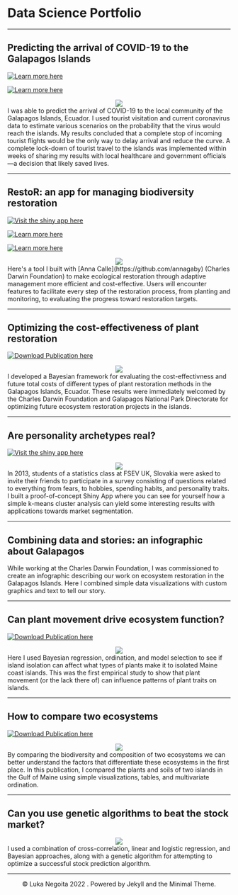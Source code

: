 # Data Science Portfolio

---
## Predicting the arrival of COVID-19 to the Galapagos Islands

<p>
<a href="/projects/coronavirus_analysis_v4.html" target="_blank"><img src = "https://img.shields.io/badge/RMarkdown-Open%20Report-e34d3f?logo=r" alt = "Learn more here"></a>

<a href="https://github.com/LukaNeg/coronavirus_analysis"><img src = "https://img.shields.io/badge/GitHub-View%20Repository-1077b8?logo=github" alt = "Learn more here"></a>
</p>

<center><img src="/images/coronavirus_thumb.png"></center>
I was able to predict the arrival of COVID-19 to the local community of the Galapagos Islands, Ecuador. I used tourist visitation and current coronavirus data to estimate various scenarios on the probability that the virus would reach the islands. My results concluded that a complete stop of incoming tourist flights would be the only way to delay arrival and reduce the curve. A complete lock-down of tourist travel to the islands was implemented within weeks of sharing my results with local healthcare and government officials—a decision that likely saved lives.

---

## RestoR: an app for managing biodiversity restoration

<p>
<a href="https://gv2050.shinyapps.io/gv2050-platform-submission/" target="_blank"><img src = "https://img.shields.io/badge/Shiny-Open%20Web%20App-92a536?logo=r" alt = "Visit the shiny app here"></a>

<a href="https://community.rstudio.com/t/restor-shiny-contest-submission/104903"><img src = "https://img.shields.io/badge/RStudio-Open%20Blog%20Post-74aadb?logo=rstudio" alt = "Learn more here"></a>

<a href="https://github.com/LukaNeg/gv2050-platform-submission"><img src = "https://img.shields.io/badge/GitHub-View%20Repository-1077b8?logo=github" alt = "Learn more here"></a>
</p>

<center><img src="/images/restor_thumb.png"></center>
Here's a tool I built with [Anna Calle](https://github.com/annagaby) (Charles Darwin Foundation) to make ecological restoration through adaptive management more efficient and cost-effective. Users will encounter features to facilitate every step of the restoration process, from planting and monitoring, to evaluating the progress toward restoration targets.

---
## Optimizing the cost-effectiveness of plant restoration

<p>
<a href="pdf/cost-effectiveness_restoration_2021.pdf" target="_blank"><img src = "https://img.shields.io/badge/Publication-Download%20PDF-00a398?logo=adobeacrobatreader" alt = "Download Publication here"></a>
</p>

<center><img src="/images/restor_costs_thumb.png"></center>
I developed a Bayesian framework for evaluating the cost-effectivness and future total costs of different types of plant restoration methods in the Galapagos Islands, Ecuador. These results were immediately welcomed by the Charles Darwin Foundation and Galapagos National Park Directorate for optimizing future ecosystem restoration projects in the islands.

---
## Are personality archetypes real?

<p>
<a href="https://lukanegoita.shinyapps.io/young_archetypes_of_slovakia/" target="_blank"><img src = "https://img.shields.io/badge/Shiny-Open%20Web%20App-92a536?logo=r" alt = "Visit the shiny app here"></a>
</p>

<center><img src="/images/archetypes_thumb.png"></center>
In 2013, students of a statistics class at FSEV UK, Slovakia were asked to invite their friends to participate in a survey consisting of questions related to everything from fears, to hobbies, spending habits, and personality traits. I built a proof-of-concept Shiny App where you can see for yourself how a simple k-means cluster analysis can yield some interesting results with applications towards market segmentation.

---
## Combining data and stories: an infographic about Galapagos

While working at the Charles Darwin Foundation, I was commissioned to create an infographic describing our work on ecosystem restoration in the Galapagos Islands. Here I combined simple data visualizations with custom graphics and text to tell our story.

---

## Can plant movement drive ecosystem function?

<p>
<a href="https://www.lukanegoita.com/uploads/1/3/5/3/13537361/negoita_et_al-2016-ecography.pdf" target="_blank"><img src = "https://img.shields.io/badge/Publication-Download%20PDF-00a398?logo=adobeacrobatreader" alt = "Download Publication here"></a>
</p>

<center><img src="/images/islands_iso_thumb.png"></center>
Here I used Bayesian regression, ordination, and model selection to see if island isolation can affect what types of plants make it to isolated Maine coast islands. This was the first empirical study to show that plant movement (or the lack there of) can influence patterns of plant traits on islands.

---
## How to compare two ecosystems

<p>
<a href="https://www.lukanegoita.com/uploads/1/3/5/3/13537361/negoita_et_al_2016b.pdf" target="_blank"><img src = "https://img.shields.io/badge/Publication-Download%20PDF-00a398?logo=adobeacrobatreader" alt = "Download Publication here"></a>
</p>

<center><img src="/images/Duck_islands_thumb.png"></center>
By comparing the biodiversity and composition of two ecosystems we can better understand the factors that differentiate these ecosystems in the first place. In this publication, I compared the plants and soils of two islands in the Gulf of Maine using simple visualizations, tables, and multivariate ordination.

---
## Can you use genetic algorithms to beat the stock market?

<center><img src="/images/stock_thumb.png"></center>
I used a combination of cross-correlation, linear and logistic regression, and Bayesian approaches, along with a genetic algorithm for attempting to optimize a successful stock prediction algorithm.


---

<center>© Luka Negoita 2022 . Powered by Jekyll and the Minimal Theme.</center>
